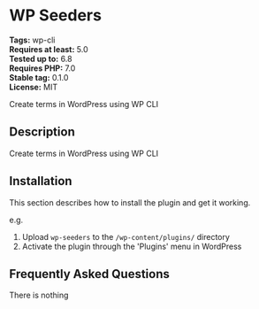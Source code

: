 # WP Seeders #
**Tags:** wp-cli  
**Requires at least:** 5.0  
**Tested up to:** 6.8  
**Requires PHP:** 7.0  
**Stable tag:** 0.1.0  
**License:** MIT  

Create terms in WordPress using WP CLI

## Description ##

Create terms in WordPress using WP CLI

## Installation ##

This section describes how to install the plugin and get it working.

e.g.

1. Upload `wp-seeders` to the `/wp-content/plugins/` directory
2. Activate the plugin through the 'Plugins' menu in WordPress

## Frequently Asked Questions ##

There is nothing
